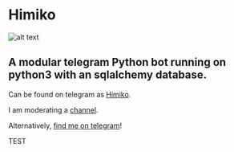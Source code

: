 # Himiko

![alt text](https://img00.deviantart.net/f5d0/i/2012/248/9/3/spaceman_with_no_face__by_bradwright-d5do6a8.jpg)

## A modular telegram Python bot running on python3 with an sqlalchemy database.

Can be found on telegram as [Himiko](https://t.me/Himiko_bot).

I am moderating a [channel](https://t.me/Himiko_channel).

Alternatively, [find me on telegram](https://t.me/dylanneve1)!

TEST